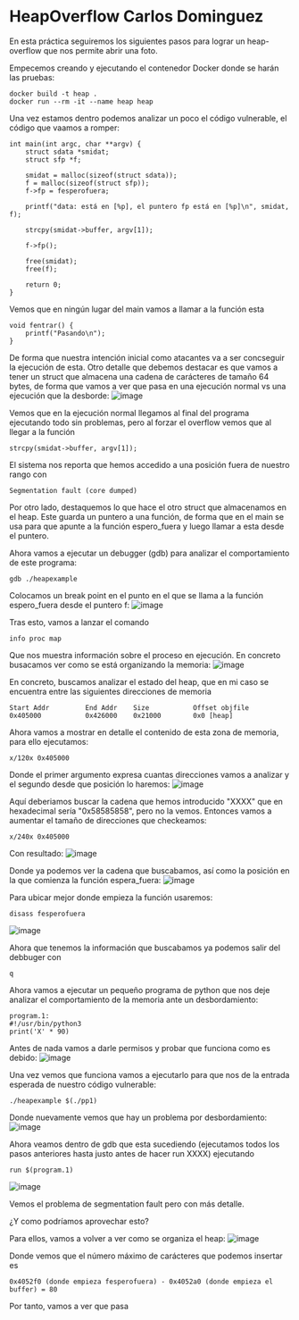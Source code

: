 # HeapOverflow Carlos Dominguez
En esta práctica seguiremos los siguientes pasos para lograr un heap-overflow que nos permite abrir una foto.

Empecemos creando y ejecutando el contenedor Docker donde se harán las pruebas:
```
docker build -t heap .
docker run --rm -it --name heap heap
```
Una vez estamos dentro podemos analizar un poco el código vulnerable, el código que vaamos a romper:
```
int main(int argc, char **argv) {
    struct sdata *smidat;
    struct sfp *f;

    smidat = malloc(sizeof(struct sdata));
    f = malloc(sizeof(struct sfp));
    f->fp = fesperofuera;

    printf("data: está en [%p], el puntero fp está en [%p]\n", smidat, f);

    strcpy(smidat->buffer, argv[1]);

    f->fp();

    free(smidat);
    free(f);

    return 0;
}
```
Vemos que en ningún lugar del main vamos a llamar a la función esta
```
void fentrar() {
    printf("Pasando\n");
}
```
De forma que nuestra intención inicial como atacantes va a ser concseguir la ejecución de esta. Otro detalle que debemos destacar es que vamos a tener un struct que almacena una cadena de carácteres de tamaño 64 bytes, de forma que vamos a ver que pasa  en una ejecución normal vs una ejecución que la desborde:
![image](https://github.com/user-attachments/assets/ccc39f58-8e96-48d2-9c69-67d6398bb735)

Vemos que en la ejecución normal llegamos al final del programa ejecutando todo sin problemas, pero al forzar el overflow vemos que al llegar a la función
```
strcpy(smidat->buffer, argv[1]);
```
El sistema nos reporta que hemos accedido a una posición fuera de nuestro rango con
```
Segmentation fault (core dumped)
```
Por otro lado, destaquemos lo que hace el otro struct que almacenamos en el heap. Este guarda un puntero a una función, de forma que en el main se usa para que apunte a la función espero_fuera y luego llamar a esta desde el puntero.

Ahora vamos a ejecutar un debugger (gdb) para analizar el comportamiento de este programa:
```
gdb ./heapexample
```
Colocamos un break point en el punto en el que se llama a la función espero_fuera desde el puntero f:
![image](https://github.com/user-attachments/assets/b05b7378-974a-4a6b-a498-de59c007f942)

Tras esto, vamos a lanzar el comando
```
info proc map
```
Que nos muestra información sobre el proceso en ejecución. En concreto busacamos ver como se está organizando la memoria:
![image](https://github.com/user-attachments/assets/cba2b7e9-10ed-4910-a753-1099d54a5bcf)

En concreto, buscamos analizar el estado del heap, que en mi caso se encuentra entre las siguientes direcciones de memoria
```
Start Addr         End Addr    Size           Offset objfile
0x405000           0x426000    0x21000        0x0 [heap]
```
Ahora vamos a mostrar en detalle el contenido de esta zona de memoria, para ello ejecutamos:
```
x/120x 0x405000 
```
Donde el primer argumento expresa cuantas direcciones vamos a analizar y el segundo desde que posición lo haremos:
![image](https://github.com/user-attachments/assets/7c62b78d-ea3e-4ed1-bda8-f2f4a869f2de)

Aquí deberiamos buscar la cadena que hemos introducido "XXXX" que en hexadecimal sería "0x58585858", pero no la vemos.
Entonces vamos a aumentar el tamaño de direcciones que checkeamos:
```
x/240x 0x405000 
```
Con resultado: 
![image](https://github.com/user-attachments/assets/47d34e3b-5f8e-4d77-a450-71df0be9c8f7)

Donde ya podemos ver la cadena que buscabamos, así como la posición en la que comienza la función espera_fuera:
![image](https://github.com/user-attachments/assets/0f8903e0-2118-46a6-977b-e7b2bc6b40cf)

Para ubicar mejor donde empieza la función usaremos:
```
disass fesperofuera
```
![image](https://github.com/user-attachments/assets/134b4512-1d89-4c09-b03b-1ecde7b49cdc)

Ahora que tenemos la información que buscabamos ya podemos salir del debbuger con 
```
q
```

Ahora vamos a ejecutar un pequeño programa de python que nos deje analizar el comportamiento de la memoria ante un desbordamiento:
```
program.1:
#!/usr/bin/python3
print('X' * 90)
```

Antes de nada vamos a darle permisos y probar que funciona como es debido:
![image](https://github.com/user-attachments/assets/a91a2aab-a6de-4803-b5e0-0f7f9c9358ea)

Una vez vemos que funciona vamos a ejecutarlo para que nos de la entrada esperada de nuestro código vulnerable:
```
./heapexample $(./pp1)
```
Donde nuevamente vemos que hay un problema por desbordamiento:
![image](https://github.com/user-attachments/assets/5129e284-6665-4e61-b118-577ce1e6ff00)

Ahora veamos dentro de gdb que esta sucediendo (ejecutamos todos los pasos anteriores hasta justo antes de hacer run XXXX) ejecutando 
```
run $(program.1)
```
![image](https://github.com/user-attachments/assets/d2586fc4-f675-4c9f-976e-a9986cb3b47a)

Vemos el problema de segmentation fault pero con más detalle.

¿Y como podríamos aprovechar esto?

Para ellos, vamos a volver a ver como se organiza el heap:
![image](https://github.com/user-attachments/assets/0d91f6a3-bfa4-4d16-bf19-cb0283f072f9)

Donde vemos que el número máximo de carácteres que podemos insertar es 
```
0x4052f0 (donde empieza fesperofuera) - 0x4052a0 (donde empieza el buffer) = 80
```

Por tanto, vamos a ver que pasa 

